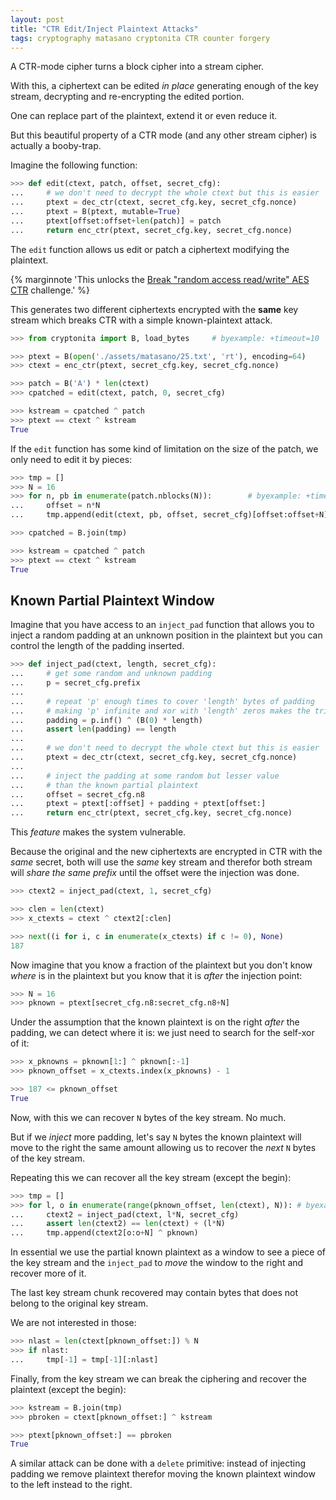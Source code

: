 ```yaml
---
layout: post
title: "CTR Edit/Inject Plaintext Attacks"
tags: cryptography matasano cryptonita CTR counter forgery
---
```


A CTR-mode cipher turns a block cipher into a stream cipher.

With this, a ciphertext can be edited *in place* generating
enough of the key stream, decrypting and re-encrypting the edited
portion.

One can replace part of the plaintext, extend it or even reduce it.

But this beautiful property of a CTR mode (and any other stream cipher)
is actually a booby-trap.
<!--more-->

<!--
>>> import sys
>>> sys.path.append("./assets/matasano")
>>> from challenge import generate_config, enc_ctr, dec_ctr # byexample: +timeout=10

>>> seed = 20190508
>>> secret_cfg = generate_config(random_state=seed)
-->

Imagine the following function:

```python
>>> def edit(ctext, patch, offset, secret_cfg):
...     # we don't need to decrypt the whole ctext but this is easier
...     ptext = dec_ctr(ctext, secret_cfg.key, secret_cfg.nonce)
...     ptext = B(ptext, mutable=True)
...     ptext[offset:offset+len(patch)] = patch
...     return enc_ctr(ptext, secret_cfg.key, secret_cfg.nonce)
```

The ``edit`` function allows us edit or patch a ciphertext modifying
the plaintext.

{% marginnote 'This unlocks the
[Break "random access read/write" AES CTR](https://cryptopals.com/sets/1/challenges/25)
challenge.' %}

This generates two different ciphertexts
encrypted with the **same** key stream which breaks CTR
with a simple known-plaintext attack.

```python
>>> from cryptonita import B, load_bytes     # byexample: +timeout=10

>>> ptext = B(open('./assets/matasano/25.txt', 'rt'), encoding=64)
>>> ctext = enc_ctr(ptext, secret_cfg.key, secret_cfg.nonce)

>>> patch = B('A') * len(ctext)
>>> cpatched = edit(ctext, patch, 0, secret_cfg)

>>> kstream = cpatched ^ patch
>>> ptext == ctext ^ kstream
True
```

If the ``edit`` function has some kind of limitation on the size of
the patch, we only need to edit it by pieces:

```python
>>> tmp = []
>>> N = 16
>>> for n, pb in enumerate(patch.nblocks(N)):        # byexample: +timeout=10
...     offset = n*N
...     tmp.append(edit(ctext, pb, offset, secret_cfg)[offset:offset+N])

>>> cpatched = B.join(tmp)

>>> kstream = cpatched ^ patch
>>> ptext == ctext ^ kstream
True
```

## Known Partial Plaintext Window

Imagine that you have access to an ``inject_pad`` function that allows
you to inject a random padding at an unknown position in the plaintext
but you can control the length of the padding inserted.

```python
>>> def inject_pad(ctext, length, secret_cfg):
...     # get some random and unknown padding
...     p = secret_cfg.prefix
...
...     # repeat 'p' enough times to cover 'length' bytes of padding
...     # making 'p' infinite and xor with 'length' zeros makes the trick
...     padding = p.inf() ^ (B(0) * length)
...     assert len(padding) == length
...
...     # we don't need to decrypt the whole ctext but this is easier
...     ptext = dec_ctr(ctext, secret_cfg.key, secret_cfg.nonce)
...
...     # inject the padding at some random but lesser value
...     # than the known partial plaintext
...     offset = secret_cfg.n8
...     ptext = ptext[:offset] + padding + ptext[offset:]
...     return enc_ctr(ptext, secret_cfg.key, secret_cfg.nonce)
```

This *feature* makes the system vulnerable.

Because the original and the new ciphertexts are encrypted in CTR
with the *same* secret, both will use the *same* key stream and therefor
both stream will *share the same prefix* until the offset were the
injection was done.

```python
>>> ctext2 = inject_pad(ctext, 1, secret_cfg)

>>> clen = len(ctext)
>>> x_ctexts = ctext ^ ctext2[:clen]

>>> next((i for i, c in enumerate(x_ctexts) if c != 0), None)
187
```

Now imagine that you know a fraction of the plaintext but
you don't know *where* is in the plaintext but you know
that it is *after* the injection point:

```python
>>> N = 16
>>> pknown = ptext[secret_cfg.n8:secret_cfg.n8+N]
```

Under the assumption that the known plaintext is on the right *after*
the padding, we can detect where it is: we just need to search
for the self-xor of it:

```python
>>> x_pknowns = pknown[1:] ^ pknown[:-1]
>>> pknown_offset = x_ctexts.index(x_pknowns) - 1

>>> 187 <= pknown_offset
True
```

Now, with this we can recover ``N`` bytes of the key stream. No much.

But if we *inject* more padding, let's say ``N`` bytes the known
plaintext will move to the right the same amount allowing us to recover
the *next* ``N`` bytes of the key stream.

Repeating this we can recover all the key stream (except the begin):

```python
>>> tmp = []
>>> for l, o in enumerate(range(pknown_offset, len(ctext), N)): # byexample: +timeout=10
...     ctext2 = inject_pad(ctext, l*N, secret_cfg)
...     assert len(ctext2) == len(ctext) + (l*N)
...     tmp.append(ctext2[o:o+N] ^ pknown)
```

In essential we use the partial known plaintext as a window to see a
piece of the key stream and the ``inject_pad`` to *move* the window to the
right and recover more of it.

The last key stream chunk recovered may contain bytes that does not belong
to the original key stream.

We are not interested in those:

```python
>>> nlast = len(ctext[pknown_offset:]) % N
>>> if nlast:
...     tmp[-1] = tmp[-1][:nlast]
```

Finally, from the key stream we can break the ciphering and recover
the plaintext (except the begin):

```python
>>> kstream = B.join(tmp)
>>> pbroken = ctext[pknown_offset:] ^ kstream

>>> ptext[pknown_offset:] == pbroken
True
```

A similar attack can be done with a ``delete`` primitive: instead of
injecting padding we remove plaintext therefor moving the known
plaintext window to the left instead to the right.
